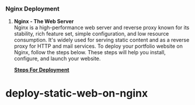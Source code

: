 ### Nginx Deployment

1. **Nginx - The Web Server**  
   Nginx is a high-performance web server and reverse proxy known for its stability, rich feature set, simple configuration, and low resource consumption. It's widely used for serving static content and as a reverse proxy for HTTP and mail services. To deploy your portfolio website on Nginx, follow the steps below. These steps will help you install, configure, and launch your website.

   [**Steps For Deployment**](nginx-deployment.md)
# deploy-static-web-on-nginx
